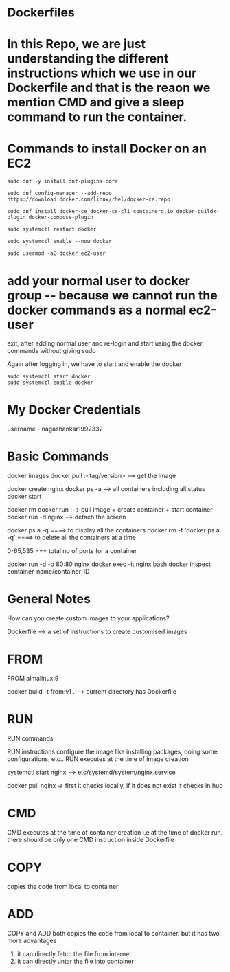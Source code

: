 # Dockerfiles

# In this Repo, we are just understanding the different instructions which we use in our Dockerfile and that is the reaon we mention CMD and give a sleep command to run the container.


# Commands to install Docker on an EC2

    sudo dnf -y install dnf-plugins-core

    sudo dnf config-manager --add-repo https://download.docker.com/linux/rhel/docker-ce.repo

    sudo dnf install docker-ce docker-ce-cli containerd.io docker-buildx-plugin docker-compose-plugin

    sudo systemctl restart docker

    sudo systemctl enable --now docker

    sudo usermod -aG docker ec2-user


# add your normal user to docker group  -- because we cannot run the docker commands as a normal ec2-user


exit, after adding normal user and re-login and start using the docker commands without giving sudo

Again after logging in, we have to start and enable the docker

    sudo systemctl start docker
    sudo systemctl enable docker



 # My Docker Credentials
 username - nagashankar1992332


 # Basic Commands

docker images 
docker pull <image-name>:<tag/version> --> get the image

docker create nginx
docker ps -a --> all containers including all status
docker start <container-ID>



docker rm <container-ID>
docker run <image>:<tag> -> pull image + create container + start container
docker run -d nginx --> detach the screen

docker ps a -q ====> to display all the containers
docker rm -f 'docker ps a -q'  ====> to delete all the containers at a time

0-65,535   === total no of ports for a container

docker run -d -p 80:80 nginx
docker exec -it nginx bash
docker inspect container-name/container-ID


# General Notes

How can you create custom images to your applications?

Dockerfile --> a set of instructions to create customised images

FROM
=========
FROM almalinux:9

docker build -t from:v1 . --> current directory has Dockerfile

RUN
=========
RUN commands

RUN instructions configure the image like installing packages, doing some configurations, etc..
RUN executes at the time of image creation

systemctl start nginx --> etc/systemd/system/nginx.service

docker pull nginx -> first it checks locally, if it does not exist it checks in hub

CMD
=========
CMD executes at the time of container creation i.e at the time of docker run. there should be only one CMD instruction inside Dockerfile

COPY
=========
copies the code from local to container

ADD
=========
COPY and ADD both copies the code from local to container. but it has two more advantages

1. it can directly fetch the file from internet
2. it can directly untar the file into container